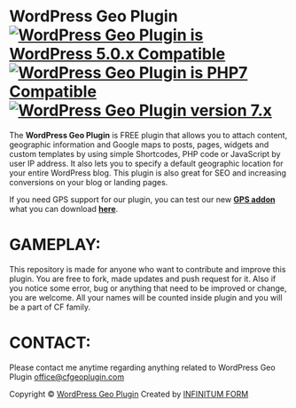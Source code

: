 WordPress Geo Plugin [<img class="aligncenter" src="https://plugintests.com/plugins/cf-geoplugin/wp-badge.svg" alt="WordPress Geo Plugin is WordPress 5.0.x Compatible">](https://plugintests.com/plugins/cf-geoplugin/latest) [<img class="aligncenter" src="https://plugintests.com/plugins/cf-geoplugin/php-badge.svg" alt="WordPress Geo Plugin is PHP7 Compatible">](https://plugintests.com/plugins/cf-geoplugin/latest) [<img class="aligncenter" src="https://img.shields.io/badge/CF%20GeoPlugin-7.X-green.svg" alt="WordPress Geo Plugin version 7.x">](https://cfgeoplugin.com)
========

The **WordPress Geo Plugin** is FREE plugin that allows you to attach content, geographic information and Google maps to posts, pages, widgets and custom templates by using simple Shortcodes, PHP code or JavaScript by user IP address. It also lets you to specify a default geographic location for your entire WordPress blog. This plugin is also great for SEO and increasing conversions on your blog or landing pages.

If you need GPS support for our plugin, you can test our new **[GPS addon](https://github.com/CreativForm/wordpress-geoplugin-gps)** what you can download **[here](https://github.com/CreativForm/wordpress-geoplugin-gps)**.

GAMEPLAY:
========

This repository is made for anyone who want to contribute and improve this plugin. You are free to fork, made updates and push request for it. Also if you notice some error, bug or anything that need to be improved or change, you are welcome. All your names will be counted inside plugin and you will be a part of CF family.

CONTACT:
========

Please contact me anytime regarding anything related to WordPress Geo Plugin office@cfgeoplugin.com

Copyright &copy; [WordPress Geo Plugin](https://cfgeoplugin.com)
Created by [INFINITUM FORM](https://infinitumform.com)
